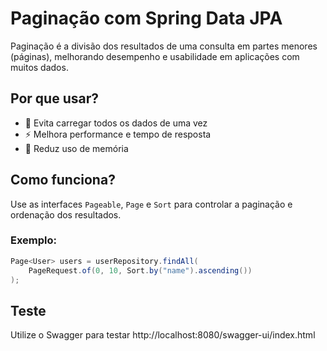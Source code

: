 # Paginação com Spring Data JPA

Paginação é a divisão dos resultados de uma consulta em partes menores (páginas), melhorando desempenho e usabilidade em aplicações com muitos dados.

## Por que usar?
- 🔄 Evita carregar todos os dados de uma vez
- ⚡ Melhora performance e tempo de resposta
- 🧠 Reduz uso de memória

## Como funciona?
Use as interfaces `Pageable`, `Page` e `Sort` para controlar a paginação e ordenação dos resultados.

### Exemplo:
```java
Page<User> users = userRepository.findAll(
    PageRequest.of(0, 10, Sort.by("name").ascending())
);
```
## Teste
Utilize o Swagger para testar
http://localhost:8080/swagger-ui/index.html
